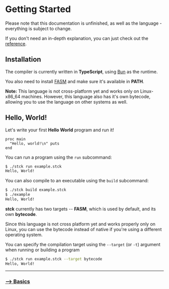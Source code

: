 # Getting Started

Please note that this documentation is unfinished, as well as the language - everything is subject to change.

If you don't need an in-depth explanation, you can just check out the [reference](./REFERENCE.md).

## Installation

The compiler is currently written in **TypeScript**, using [Bun](https://bun.sh) as the runtime.

You also need to install [FASM](https://flatassembler.net/) and make sure it's available in **PATH**.

**Note:** This language is not cross-platform yet and works only on Linux-x86_64 machines. However, this language also has it's own bytecode, allowing you to use the language on other systems as well.

## Hello, World!

Let's write your first **Hello World** program and run it!
```
proc main
  "Hello, world!\n" puts
end
```
You can run a program using the `run` subcommand:
```bash
$ ./stck run example.stck
Hello, World!
```
You can also compile to an executable using the `build` subcommand:
```bash
$ ./stck build example.stck
$ ./example
Hello, World!
```

**stck** currently has two targets -- **FASM**, which is used by default, and its own **bytecode**.

Since this language is not cross platform yet and works properly only on Linux, you can use the bytecode instead of native if you're using a different operating system.

You can specify the compilation target using the `--target` (or `-t`) argument when running or building a program
```bash
$ ./stck run example.stck --target bytecode
Hello, World!
```

---

### [⟶ Basics](./02_BASICS.md)
